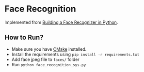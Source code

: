 # Face Recognition

Implemented from [Building a Face Recognizer in Python](https://towardsdatascience.com/building-a-face-recognizer-in-python-7fd6630c6340?gi=d4da2dc95ff4).

## How to Run?

-   Make sure you have [CMake](https://cmake.org/download/) installed.
-   Install the requirements using `pip install -r requirements.txt`
-   Add face jpeg file to `faces/` folder
-   Run `python face_recognition_sys.py`
